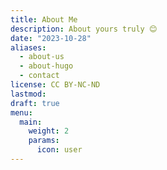 ```yaml
---
title: About Me
description: About yours truly 😊
date: "2023-10-28"
aliases:
  - about-us
  - about-hugo
  - contact
license: CC BY-NC-ND
lastmod:
draft: true
menu:
  main:
    weight: 2
    params:
      icon: user
---
```

